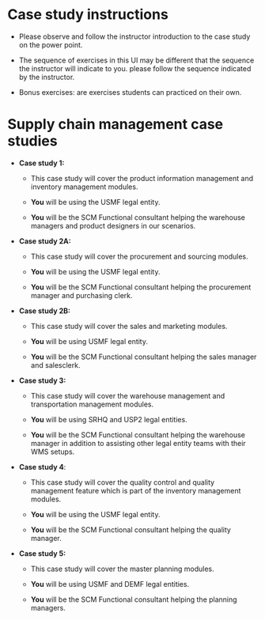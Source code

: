 Case study instructions
=======================

-   Please observe and follow the instructor introduction to the case study on
    the power point.

-   The sequence of exercises in this UI may be different that the sequence the
    instructor will indicate to you. please follow the sequence indicated by the
    instructor.

-   Bonus exercises: are exercises students can practiced on their own.

Supply chain management case studies
====================================

-   **Case study 1:**  

    -   This case study will cover the product information management and
        inventory management modules.

    -   **You** will be using the USMF legal entity.

    -   **You** will be the SCM Functional consultant helping the warehouse
        managers and product designers in our scenarios.

-   **Case study 2A:** 

    -   This case study will cover the procurement and sourcing modules.

    -   **You** will be using the USMF legal entity.

    -   **You** will be the SCM Functional consultant helping the procurement
        manager and purchasing clerk.

-   **Case study 2B:**

    -   This case study will cover the sales and marketing modules.

    -   **You** will be using USMF legal entity.

    -   **You** will be the SCM Functional consultant helping the sales manager
        and salesclerk.

-   **Case study 3:**

    -   This case study will cover the warehouse management and transportation
        management modules.

    -   **You** will be using SRHQ and USP2 legal entities.

    -   **You** will be the SCM Functional consultant helping the warehouse
        manager in addition to assisting other legal entity teams with their WMS
        setups.

-   **Case study 4**: 

    -   This case study will cover the quality control and quality management
        feature which is part of the inventory management modules.

    -   **You** will be using the USMF legal entity.

    -   **You** will be the SCM Functional consultant helping the quality
        manager.

-   **Case study 5:**

    -   This case study will cover the master planning modules.

    -   **You** will be using USMF and DEMF legal entities.

    -   **You** will be the SCM Functional consultant helping the planning
        managers.
